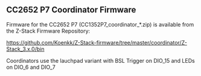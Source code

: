 ## CC2652 P7 Coordinator Firmware 

Firmware for the CC2652 P7 (CC1352P7_coordinator_*.zip) is available from the Z-Stack Firmware Repository:

https://github.com/Koenkk/Z-Stack-firmware/tree/master/coordinator/Z-Stack_3.x.0/bin

Coordinators use the lauchpad variant with BSL Trigger on DIO_15 and LEDs on DIO_6 and DIO_7